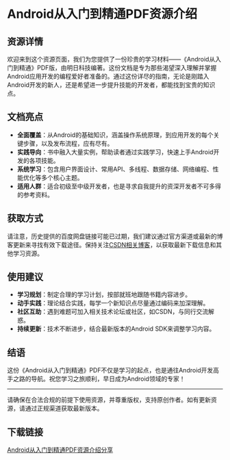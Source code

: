 # Android从入门到精通PDF资源介绍

## 资源详情

欢迎来到这个资源页面，我们为您提供了一份珍贵的学习材料——《Android从入门到精通》PDF版，由明日科技编著。这份文档是专为那些渴望深入理解并掌握Android应用开发的编程爱好者准备的。通过这份详尽的指南，无论是刚踏入Android开发的新人，还是希望进一步提升技能的开发者，都能找到宝贵的知识点。

## 文档亮点

- **全面覆盖**：从Android的基础知识，涵盖操作系统原理，到应用开发的每个关键步骤，以及发布流程，应有尽有。
- **实践导向**：书中融入大量实例，帮助读者通过实践学习，快速上手Android开发的各项技能。
- **系统学习**：包含用户界面设计、常用API、多线程、数据存储、网络编程、性能优化等多个核心主题。
- **适用人群**：适合初级至中级开发者，也是寻求自我提升的资深开发者不可多得的参考资料。

## 获取方式

请注意，历史提供的百度网盘链接可能已过期，我们建议通过官方渠道或最新的博客更新来寻找有效下载途径。保持关注[CSDN相关博客](https://blog.csdn.net/)，以获取最新下载信息和其他学习资源。

## 使用建议

- **学习规划**：制定合理的学习计划，按部就班地跟随书籍内容进步。
- **动手实践**：理论结合实践，每学一个新知识点尽量通过编码来加深理解。
- **社区互助**：遇到难题可加入相关技术论坛或社区，如CSDN，与同行交流解惑。
- **持续更新**：技术不断进步，结合最新版本的Android SDK来调整学习内容。

## 结语

这份《Android从入门到精通》PDF不仅是学习的起点，也是通往Android开发高手之路的导航。祝您学习之旅顺利，早日成为Android领域的专家！

---

请确保在合法合规的前提下使用资源，并尊重版权，支持原创作者。如有更新资源，请通过正规渠道获取最新版本。

## 下载链接

[Android从入门到精通PDF资源介绍分享](https://pan.quark.cn/s/fc0b49fa1d72)